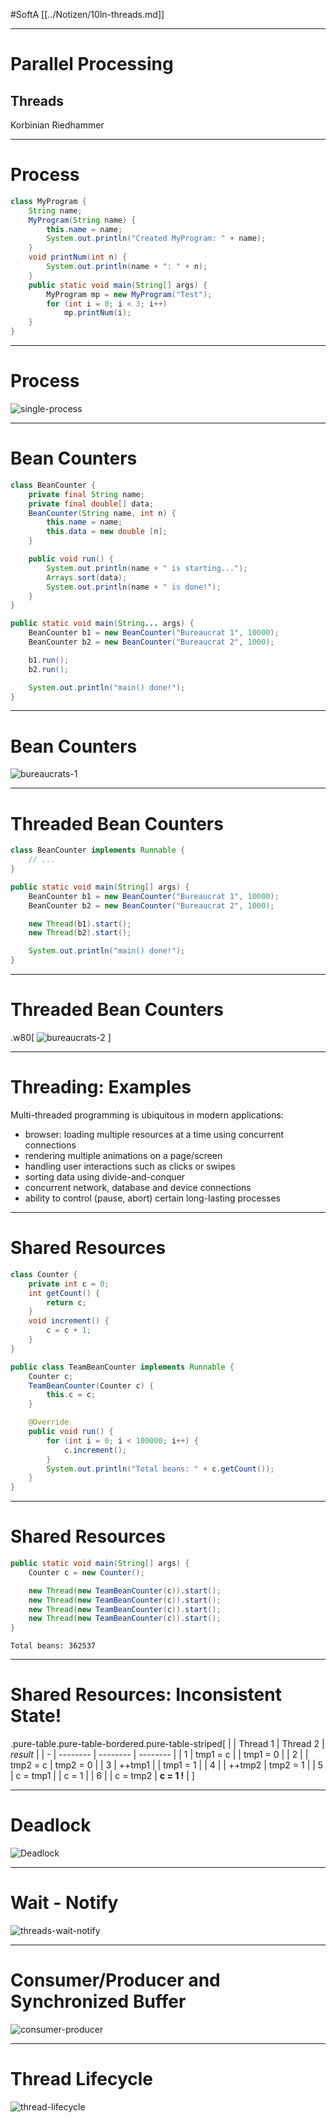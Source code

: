 #SoftA [[../Notizen/10ln-threads.md]]

---

# Parallel Processing

## Threads

Korbinian Riedhammer

---

# Process

```java
class MyProgram {
	String name;
	MyProgram(String name) {
		this.name = name;
		System.out.println("Created MyProgram: " + name);
	}
	void printNum(int n) {
		System.out.println(name + ": " + n);
	}
	public static void main(String[] args) {
		MyProgram mp = new MyProgram("Test");
		for (int i = 0; i < 3; i++)
			mp.printNum(i);
	}
}
```

---

# Process

![single-process](../ohm-softa.github.io/assets/process.svg)

---

# Bean Counters

```java
class BeanCounter {
	private final String name;
	private final double[] data;
	BeanCounter(String name, int n) {
		this.name = name;
		this.data = new double [n];
	}

	public void run() {
		System.out.println(name + " is starting...");
		Arrays.sort(data);
		System.out.println(name + " is done!");
	}
}
```
```java
public static void main(String... args) {
	BeanCounter b1 = new BeanCounter("Bureaucrat 1", 10000);
	BeanCounter b2 = new BeanCounter("Bureaucrat 2", 1000);

	b1.run();
	b2.run();

	System.out.println("main() done!");
}
```

---

# Bean Counters

![bureaucrats-1](../ohm-softa.github.io/assets/bureaucrats.svg)

---

# Threaded Bean Counters

```java
class BeanCounter implements Runnable {
	// ...
}
```

```java
public static void main(String[] args) {
	BeanCounter b1 = new BeanCounter("Bureaucrat 1", 10000);
	BeanCounter b2 = new BeanCounter("Bureaucrat 2", 1000);

	new Thread(b1).start();
	new Thread(b2).start();

	System.out.println("main() done!");
}
```

---
# Threaded Bean Counters

.w80[
![bureaucrats-2](../ohm-softa.github.io/assets/bureaucrats_001.svg)
]

---

# Threading: Examples

Multi-threaded programming is ubiquitous in modern applications:
- browser: loading multiple resources at a time using concurrent connections
- rendering multiple animations on a page/screen
- handling user interactions such as clicks or swipes
- sorting data using divide-and-conquer
- concurrent network, database and device connections
- ability to control (pause, abort) certain long-lasting processes

---

# Shared Resources

```java
class Counter {
	private int c = 0;
	int getCount() { 
		return c; 
	}
	void increment() {
		c = c + 1;
	}
}
```
```java
public class TeamBeanCounter implements Runnable {
	Counter c;
	TeamBeanCounter(Counter c) {
		this.c = c;
	}

	@Override
	public void run() {
		for (int i = 0; i < 100000; i++) {
			c.increment();
		}
		System.out.println("Total beans: " + c.getCount());
	}
}
```

---

# Shared Resources

```java
public static void main(String[] args) {
	Counter c = new Counter();

	new Thread(new TeamBeanCounter(c)).start();
	new Thread(new TeamBeanCounter(c)).start();
	new Thread(new TeamBeanCounter(c)).start();
	new Thread(new TeamBeanCounter(c)).start();
}
```

```
Total beans: 362537
```

---

# Shared Resources: Inconsistent State!

.pure-table.pure-table-bordered.pure-table-striped[
|   | Thread 1 | Thread 2 | _result_ |
| - | -------- | -------- | -------- |
| 1 | tmp1 = c |          | tmp1 = 0 |
| 2 |          | tmp2 = c | tmp2 = 0 |
| 3 | ++tmp1   |          | tmp1 = 1 |
| 4 |          | ++tmp2   | tmp2 = 1 |
| 5 | c = tmp1 |          | c = 1    |
| 6 |          | c = tmp2 | **c = 1 !** |
]

---

# Deadlock

![Deadlock](../ohm-softa.github.io/assets/threads-deadlock.svg)

---

# Wait - Notify

![threads-wait-notify](../ohm-softa.github.io/assets/threads-wait-notify.svg)

---

# Consumer/Producer and Synchronized Buffer

![consumer-producer](../ohm-softa.github.io/assets/consumer-producer.png)

---

# Thread Lifecycle

![thread-lifecycle](../ohm-softa.github.io/assets/thread-lifecycle.svg)
